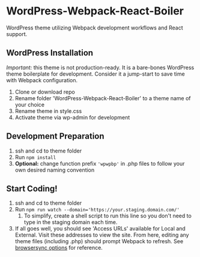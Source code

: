 # WordPress-Webpack-React-Boiler
WordPress theme utilizing Webpack development workflows and React support.

## WordPress Installation
*Important:* this theme is not production-ready. It is a bare-bones WordPress theme boilerplate for development. Consider it a jump-start to save time with Webpack configuration.

1. Clone or download repo
1. Rename folder 'WordPress-Webpack-React-Boiler' to a theme name of your choice
1. Rename theme in style.css
1. Activate theme via wp-admin for development

## Development Preparation

1. ssh and cd to theme folder
1. Run ```npm install```
1. **Optional:** change function prefix ```'wpwpbp'``` in .php files to follow your own desired naming convention

## Start Coding!

1. ssh and cd to theme folder
1. Run ```npm run watch --domain='https://your.staging.domain.com/'```
    1. To simplify, create a shell script to run this line so you don't need to type in the staging domain each time.
1. If all goes well, you should see 'Access URLs' available for Local and External. Visit these addresses to view the site. From here, editing any theme files (including .php) should prompt Webpack to refresh. See [browsersync options](https://www.browsersync.io/docs/options) for reference.
